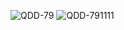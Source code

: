 ![QDD-79](http://01.png "QDD-79")
![QDD-791111](https://github.com/innfos/wiki/blob/master/cn/img/test.png "QDD-7922")
